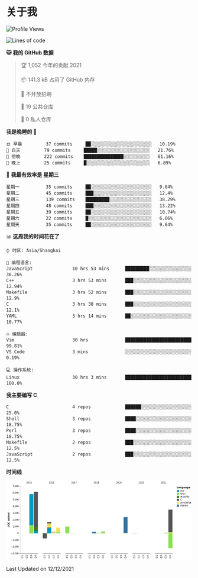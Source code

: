 # 关于我

<!--START_SECTION:waka-->
![Profile Views](http://img.shields.io/badge/%E4%B8%AA%E4%BA%BA%E5%B0%81%E9%9D%A2%E8%A7%82%E7%9C%8B%E6%AC%A1%E6%95%B0-53-blue)

![Lines of code](https://img.shields.io/badge/%E4%BB%8E%E3%80%8C%E4%BD%A0%E5%A5%BD%E4%B8%96%E7%95%8C%E3%80%8D%E6%88%91%E5%B7%B2%E7%BB%8F%E5%86%99%E4%BA%86-19%20Thousand%20%E8%A1%8C%E4%BB%A3%E7%A0%81-blue)

**🐱 我的 GitHub 数据** 

> 🏆 1,052 今年的贡献 2021
 > 
> 📦 141.3 kB 占用了 GitHub 内存 
 > 
> 🚫 不开放招聘
 > 
> 📜 19 公共仓库 
 > 
> 🔑 0 私人仓库  
 > 
**我是晚睡的 🦉** 

```text
🌞 早晨         37 commits     ██░░░░░░░░░░░░░░░░░░░░░░░   10.19% 
🌆 白天         79 commits     █████░░░░░░░░░░░░░░░░░░░░   21.76% 
🌃 傍晚         222 commits    ███████████████░░░░░░░░░░   61.16% 
🌙 晚上         25 commits     █░░░░░░░░░░░░░░░░░░░░░░░░   6.89%

```
📅 **我最有效率是 星期三** 

```text
星期一          35 commits     ██░░░░░░░░░░░░░░░░░░░░░░░   9.64% 
星期二          45 commits     ███░░░░░░░░░░░░░░░░░░░░░░   12.4% 
星期三          139 commits    █████████░░░░░░░░░░░░░░░░   38.29% 
星期四          48 commits     ███░░░░░░░░░░░░░░░░░░░░░░   13.22% 
星期五          39 commits     ██░░░░░░░░░░░░░░░░░░░░░░░   10.74% 
星期六          22 commits     █░░░░░░░░░░░░░░░░░░░░░░░░   6.06% 
星期天          35 commits     ██░░░░░░░░░░░░░░░░░░░░░░░   9.64%

```


📊 **这周我的时间花在了** 

```text
⌚︎ 时区: Asia/Shanghai

💬 编程语言: 
JavaScript               10 hrs 53 mins      █████████░░░░░░░░░░░░░░░░   36.26% 
C++                      3 hrs 53 mins       ███░░░░░░░░░░░░░░░░░░░░░░   12.94% 
Makefile                 3 hrs 52 mins       ███░░░░░░░░░░░░░░░░░░░░░░   12.9% 
C                        3 hrs 38 mins       ███░░░░░░░░░░░░░░░░░░░░░░   12.1% 
YAML                     3 hrs 14 mins       ██░░░░░░░░░░░░░░░░░░░░░░░   10.77%

🔥 编辑器: 
Vim                      30 hrs              █████████████████████████   99.81% 
VS Code                  3 mins              ░░░░░░░░░░░░░░░░░░░░░░░░░   0.19%

💻 操作系统: 
Linux                    30 hrs 3 mins       █████████████████████████   100.0%

```

**我主要编写 C** 

```text
C                        4 repos             ██████░░░░░░░░░░░░░░░░░░░   25.0% 
Shell                    3 repos             ████░░░░░░░░░░░░░░░░░░░░░   18.75% 
Perl                     3 repos             ████░░░░░░░░░░░░░░░░░░░░░   18.75% 
Makefile                 2 repos             ███░░░░░░░░░░░░░░░░░░░░░░   12.5% 
JavaScript               2 repos             ███░░░░░░░░░░░░░░░░░░░░░░   12.5%

```


**时间线**

![Chart not found](https://raw.githubusercontent.com/Arondight/Arondight/master/charts/bar_graph.png) 


 Last Updated on 12/12/2021
<!--END_SECTION:waka-->
